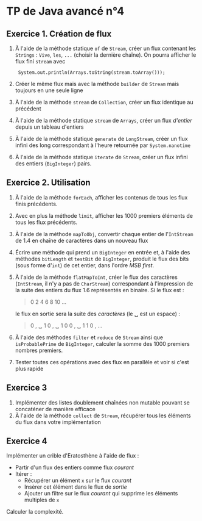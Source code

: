 TP de Java avancé n°4
=====================

Exercice 1. Création de flux
----------------------------

1. À l'aide de la méthode statique `of` de `Stream`, créer un flux contenant les `Strings` : `Vive`, `les`, `...` (choisir la dernière chaîne). On pourra afficher le flux fini `stream` avec

        System.out.println(Arrays.toString(stream.toArray()));

2. Créer le même flux mais avec la méthode `builder` de `Stream` mais toujours en une seule ligne

3. À l'aide de la méthode `stream` de `Collection`, créer un flux identique au précédent

4. À l'aide de la méthode statique `stream` de `Arrays`, créer un flux *d'entier* depuis un tableau d'entiers

5. À l'aide de la méthode statique `generate` de `LongStream`, créer un flux infini des long correspondant à l'heure retournée par `System.nanotime`

6. À l'aide de la méthode statique `iterate` de `Stream`, créer un flux infini des entiers (`BigInteger`) pairs.

Exercice 2. Utilisation
-----------------------

1. À l'aide de la méthode `forEach`, afficher les contenus de tous les flux finis précédents.

2. Avec en plus la méthode `limit`, afficher les 1000 premiers éléments de tous les flux précédents.

3. À l'aide de la méthode `mapToObj`, convertir chaque entier  de l'`IntStream` de 1.4 en chaîne de caractères dans un nouveau flux

4. Écrire une méthode qui prend un `BigInteger` en entrée et, à l'aide des méthodes `bitLength` et `testBit` de `BigInteger`, produit le flux des bits (sous forme d'`int`) de cet entier, dans l'ordre *MSB first*.

5. À l'aide de la méthode `flatMapToInt`, créer le flux des caractères (`IntStream`, il n'y a pas de `CharStream`) correspondant à l'impression de la suite des entiers du flux 1.6 représentés en binaire. Si le flux est :

   > 0 2 4 6 8 10 ...
    
   le flux en sortie sera la suite des *caractères* (le ␣ est un espace) :

   > 0 , ␣ 1 0 , ␣ 1 0 0 , ␣ 1 1 0 , ...
   
6. À l'aide des méthodes `filter` et `reduce` de `Stream` ainsi que `isProbablePrime` de `BigInteger`, calculer la somme des 1000 premiers nombres premiers.

7. Tester toutes ces opérations avec des flux en parallèle et voir si c'est plus rapide

Exercice 3
----------

1. Implémenter des listes doublement chaînées non mutable pouvant se concaténer de manière efficace
2. À l'aide de la méthode `collect` de `Stream`, récupérer tous les éléments du flux dans votre implémentation

Exercice 4
----------

Implémenter un crible d'Eratosthène à l'aide de flux :

- Partir d'un flux des entiers comme flux *courant*
- Itérer :
  - Récupérer un élément `x` sur le flux *courant*
  - Insèrer cet élément dans le flux de *sortie*
  - Ajouter un filtre sur le flux *courant* qui supprime les éléments multiples de `x`

Calculer la complexité. 
